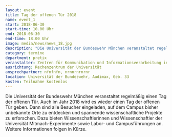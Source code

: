 ```yaml
---
layout: event
title: Tag der offenen Tür 2018
name: event_1
start: 2018-06-30
start-time: 10.00 Uhr
end: 2018-06-30
end-time: 18.00 Uhr
image: media/news/news_18.jpg
description: "Die Universität der Bundeswehr München veranstaltet regelmäßig einen Tag der offenen Tür. Auch im Jahr 2018 wird es wieder einen Tag der offenen Tür geben."
category: termine
department: pretix
veranstalter: Zentren für Kommunikation und Informationsverarbeitung in Lehre und Forschung e. V. (ZKI e. V.)
ausrichtung: Rechenzentrum der Universität
ansprechpartner: nfnfnfn, nrnnrnrnrnr
location: Universität der Bundeswehr, Audimax, Geb. 33
kosten: Teilnahme kostenlos
---
```



Die Universität der Bundeswehr München veranstaltet regelmäßig einen Tag der offenen Tür. Auch im Jahr 2018 wird es wieder einen Tag der offenen Tür geben. Dann sind alle Besucher eingeladen, auf dem Campus bisher unbekannte Orte zu entdecken und spannende wissenschaftliche Projekte zu erforschen. Dazu bieten Wissenschaftlerinnen und Wissenschaftler der Universität Mitmach-Experimente sowie Labor- und Campusführungen an. Weitere Informationen folgen in Kürze.
